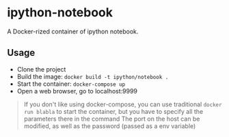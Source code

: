 # ipython-notebook

A Docker-rized container of ipython notebook.

## Usage

- Clone the project
- Build the image: `docker build -t ipython/notebook .`
- Start the container: `docker-compose up`
- Open a web browser, go to localhost:9999

> If you don't like using docker-compose, you can use traditional `docker run blabla` to start the container, but you have to specify all the parameters there in the command
> The port on the host can be modified, as well as the password (passed as a env variable)
